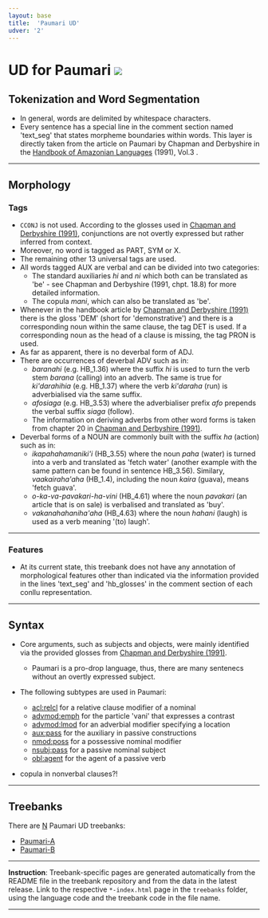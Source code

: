 ```yaml
---
layout: base
title:  'Paumari UD'
udver: '2'
---
```


# UD for Paumari <span class="flagspan"><img class="flag" src="../../flags/svg/BR.svg" /></span>

## Tokenization and Word Segmentation

- In general, words are delimited by whitespace characters.
- Every sentence has a special line in the comment section named 'text_seg' that states morpheme boundaries within words. This layer is directly taken from the article on Paumari by Chapman and Derbyshire in the <a id='chapman_derbyshire'></a>[Handbook of Amazonian Languages](https://doi.org/10.1515/9783110854374) (1991), Vol.3 .

---

## Morphology

### Tags

- `CCONJ` is not used. According to the glosses used in [Chapman and Derbyshire (1991)](#chapman_derbyshire), conjunctions are not overtly expressed but rather inferred from context.
- Moreover, no word is tagged as PART, SYM or X.
- The remaining other 13 universal tags are used.
- All words tagged AUX are verbal and can be divided into two categories:
	- The standard auxiliaries *hi* and *ni* which both can be translated as 'be' - see Chapman and Derbyshire (1991, chpt. 18.8) for more detailed information. 
	- The copula *mani*, which can also be translated as 'be'.
- Whenever in the handbook article by [Chapman and Derbyshire (1991)](#chapman_derbyshire) there is the gloss 'DEM' (short for 'demonstrative') and there is a corresponding noun within the same clause, the tag DET is used. If a corresponding noun as the head of a clause is missing, the tag PRON is used.
- As far as apparent, there is no deverbal form of ADJ.
- There are occurrences of deverbal ADV such as in:
	- *baranahi* (e.g. HB_1.36) where the suffix *hi* is used to turn the verb stem *barana* (calling) into an adverb. The same is true for *ki'darahihia* (e.g. HB_1.37) where the verb *ki'daraha* (run) is adverbialised via the same suffix.
 	- *afosiaga* (e.g. HB_3.53) where the adverbialiser prefix *afo* prepends the verbal suffix *siaga* (follow).
  	- The information on deriving adverbs from other word forms is taken from chapter 20 in [Chapman and Derbyshire (1991)](#chapman_derbyshire).
- Deverbal forms of a NOUN are commonly built with the suffix *ha* (action) such as in:
	- *ikapahahamaniki'i* (HB_3.55) where the noun *paha* (water) is turned into a verb and translated as 'fetch water' (another example with the same pattern can be found in sentence HB_3.56). Similary, *vaakairaha'aha* (HB_1.4), including the noun *kaira* (guava), means 'fetch guava'.
	- *o-ka-va-pavakari-ha-vini* (HB_4.61) where the noun *pavakari* (an article that is on sale) is verbalised and translated as 'buy'.
	- *vakanahahaniha'aha* (HB_4.63) where the noun *hahani* (laugh) is used as a verb meaning '(to) laugh'.

---

### Features

- At its current state, this treebank does not have any annotation of morphological features other than indicated via the information provided in the lines 'text_seg' and 'hb_glosses' in the comment section of each conllu representation.

---

## Syntax

- Core arguments, such as subjects and objects, were mainly identified via the provided glosses from [Chapman and Derbyshire (1991)](#chapman_derbyshire).
	- Paumari is a pro-drop language, thus, there are many sentenecs without an overtly expressed subject.
 - The following subtypes are used in Paumari:
	- [acl:relcl](https://universaldependencies.org/u/dep/acl-relcl.html) for a relative clause modifier of a nominal
	- [advmod:emph](https://universaldependencies.org/u/dep/advmod-emph.html) for the particle 'vani' that expresses a contrast
   	- [advmod:lmod](https://universaldependencies.org/u/dep/advmod-lmod.html) for an adverbial modifier specifying a location
   	- [aux:pass](https://universaldependencies.org/u/dep/aux-pass.html) for the auxiliary in passive constructions
   	- [nmod:poss](https://universaldependencies.org/u/dep/nmod-poss.html) for a possessive nominal modifier
   	- [nsubj:pass](https://universaldependencies.org/u/dep/nsubj-pass.html) for a passive nominal subject
   	- [obl:agent](https://universaldependencies.org/u/dep/obl-agent.html) for the agent of a passive verb
   	
 - copula in nonverbal clauses?!

---

## Treebanks

There are [N](../treebanks/pad-comparison.html) Paumari UD treebanks:

  * [Paumari-A](../treebanks/pad_a/index.html)
  * [Paumari-B](../treebanks/pad_b/index.html)

---
**Instruction**: Treebank-specific pages are generated automatically from the README file in the treebank repository and
from the data in the latest release. Link to the respective `*-index.html` page in the `treebanks` folder, using the language code
and the treebank code in the file name.

---
